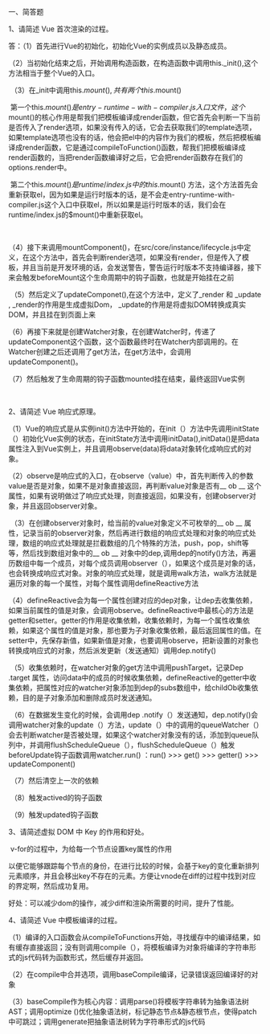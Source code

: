 一、简答题

1、请简述 Vue 首次渲染的过程。

答：（1）首先进行Vue的初始化，初始化Vue的实例成员以及静态成员。

​		（2）当初始化结束之后，开始调用构造函数，在构造函数中调用this._init(),这个方法相当于整个Vue的入口。

​		（3）在_init中调用this.$mount(),共有两个this.$mount()

​				第一个this.$mount()是entry-runtime-with-compiler.js入口文件，这个$mount()的核心作用是帮我们把模板编译成render函数，但它首先会判断一下当前是否传入了render选项，如果没有传入的话，它会去获取我们的template选项，如果template选项也没有的话，他会把el中的内容作为我们的模板，然后把模板编译成render函数，它是通过compileToFunction()函数，帮我们把模板编译成render函数的，当把render函数编译好之后，它会把render函数存在我们的options.render中。



​				第二个this.$mount()是runtime/index.js中的 this.$mount() 方法，这个方法首先会重新获取el，因为如果是运行时版本的话，是不会走entry-runtime-with-compiler.js这个入口中获取el，所以如果是运行时版本的话，我们会在 runtime/index.js的$mount()中重新获取el。

​		

​		（4）接下来调用mountComponent()，在src/core/instance/lifecycle.js中定义，在这个方法中，首先会判断render选项，如果没有render，但是传入了模板，并且当前是开发环境的话，会发送警告，警告运行时版本不支持编译器，接下来会触发beforeMount这个生命周期中的钩子函数，也就是开始挂在之前

​		（5）然后定义了updateComponet(),在这个方法中，定义了_render 和 _update , _render的作用是生成虚拟Dom， _update的作用是将虚拟DOM转换成真实DOM，并且挂在到页面上来

​		（6）再接下来就是创建Watcher对象，在创建Watcher时，传递了updateComponent这个函数，这个函数最终时在Watcher内部调用的。在Watcher创建之后还调用了get方法，在get方法中，会调用 updateComponent()。

​		（7）然后触发了生命周期的钩子函数mounted挂在结束，最终返回Vue实例

​				



2、请简述 Vue 响应式原理。

​		（1）Vue的响应式是从实例init()方法中开始的，在init（）方法中先调用initState（）初始化Vue实例的状态，在initState方法中调用initData(),initData()是把data属性注入到Vue实例上，并且调用observe(data)将data对象转化成响应式的对象。

​		（2）observe是响应式的入口，在observe（value）中，首先判断传入的参数value是否是对象，如果不是对象直接返回，再判断value对象是否有__ ob __ 这个属性，如果有说明做过了响应式处理，则直接返回，如果没有，创建observer对象，并且返回observer对象。

​		（3）在创建observer对象时，给当前的value对象定义不可枚举的__ ob __ 属性，记录当前的observer对象，然后再进行数组的响应式处理和对象的响应式处理，数组的响应式处理就是拦截数组的几个特殊的方法，push，pop，shift等等，然后找到数组对象中的__ ob __ 对象中的dep,调用dep的notify()方法，再遍历数组中每一个成员，对每个成员调用observer（），如果这个成员是对象的话，也会转换成响应式对象。对象的响应式处理，就是调用walk方法，walk方法就是遍历对象的每一个属性，对每个属性调用defineReactive方法

​		（4）defineReactive会为每一个属性创建对应的dep对象，让dep去收集依赖，如果当前属性的值是对象，会调用observe。defineReactive中最核心的方法是getter和setter。getter的作用是收集依赖，收集依赖时，为每一个属性收集依赖，如果这个属性的值是对象，那也要为子对象收集依赖，最后返回属性的值。在setter中，先保存新值，如果新值是对象，也要调用observe，把新设置的对象也转换成响应式的对象，然后派发更新（发送通知）调用dep.notify()

​		（5）收集依赖时，在watcher对象的get方法中调用pushTarget，记录Dep .target 属性，访问data中的成员的时候收集依赖，defineReactive的getter中收集依赖，把属性对应的watcher对象添加到dep的subs数组中，给childOb收集依赖，目的是子对象添加和删除成员时发送通知。

​		（6）在数据发生变化的时候，会调用dep .notify（）发送通知，dep.notify()会调用watcher对象的update（）方法，update（）中的调用的queueWatcher（）会去判断watcher是否被处理，如果这个watcher对象没有的话，添加到queue队列中，并调用flushScheduleQueue（），flushScheduleQueue（）触发beforeUpdate钩子函数调用watcher.run() ：run() >>>  get() >>> getter() >>> updateComponent()

​		（7）然后清空上一次的依赖

​		（8）触发actived的钩子函数

​		（9）触发updated钩子函数





3、请简述虚拟 DOM 中 Key 的作用和好处。

​		v-for的过程中，为给每一个节点设置key属性的作用

​		以便它能够跟踪每个节点的身份，在进行比较的时候，会基于key的变化重新排列元素顺序，并且会移出key不存在的元素。方便让vnode在diff的过程中找到对应的界定啊，然后成功复用。

​		好处：可以减少dom的操作，减少diff和渲染所需要的时间，提升了性能。



4、请简述 Vue 中模板编译的过程。

​		（1）编译的入口函数会从compileToFunctions开始，寻找缓存中的编译结果，如有缓存直接返回；没有则调用compile（），将模板编译为对象将编译的字符串形式的js代码转为函数形式，然后缓存并返回。

​		（2）在compile中合并选项，调用baseCompile编译，记录错误返回编译好的对象

​		（3）baseCompile作为核心内容：调用parse()将模板字符串转为抽象语法树AST；调用optimize ()优化抽象语法树，标记静态节点&静态根节点，使得patch中可跳过；调用generate把抽象语法树转为字符串形式的js代码